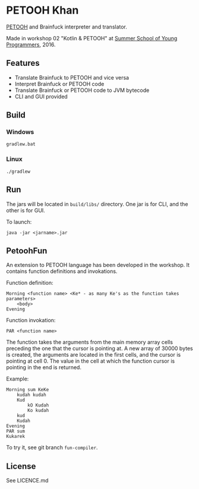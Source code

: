 # PETOOH Khan

[PETOOH](https://github.com/Ky6uk/PETOOH) and Brainfuck interpreter and translator.

Made in workshop 02 "Kotlin & PETOOH" at [Summer School of Young Programmers](http://school.iis.nsk.su/info), 2016.

## Features
* Translate Brainfuck to PETOOH and vice versa
* Interpret Brainfuck or PETOOH code
* Translate Brainfuck or PETOOH code to JVM bytecode
* CLI and GUI provided

## Build
### Windows
    gradlew.bat
### Linux
    ./gradlew

## Run
The jars will be located in `build/libs/` directory. One jar is for CLI, and the other is for GUI.

To launch:

    java -jar <jarname>.jar

## PetoohFun
An extension to PETOOH language has been developed in the workshop. It contains function definitions and invokations.

Function definition:

    Morning <function name> <Ke* - as many Ke's as the function takes parameters>
        <body>
    Evening

Function invokation:

    PAR <function name>

The function takes the arguments from the main memory array cells preceding the one that the cursor is pointing at. A new array of 30000 bytes is created, the arguments are located in the first cells, and the cursor is pointing at cell 0. The value in the cell at which the function cursor is pointing in the end is returned.

Example:

    Morning sum KeKe
        kudah kudah
        Kud
            kO Kudah
            Ko kudah
        kud
        Kudah
    Evening
    PAR sum
    Kukarek

To try it, see git branch `fun-compiler`.

## License
See LICENCE.md